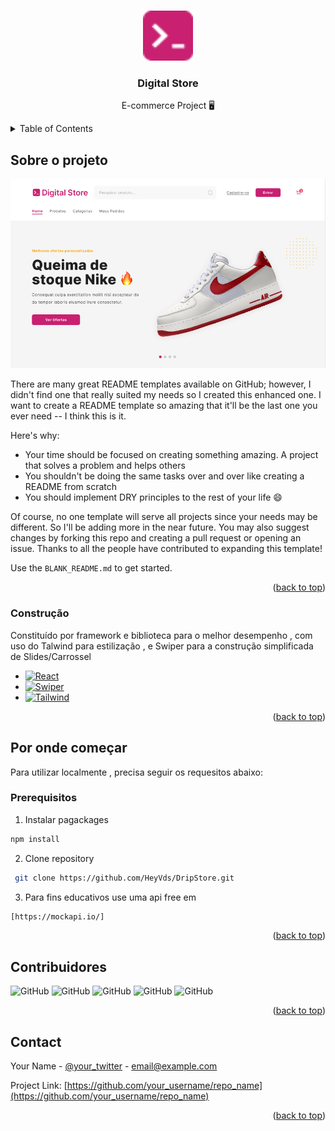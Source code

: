 <a id="readme-top"></a>



<!-- PROJECT LOGO -->
<br />
<div align="center">
  <a href="#">
    <img src="documentação/Store.png" alt="Logo" width="80" height="80">
  </a>

  <h3 align="center">Digital Store</h3>

  <p align="center">
    E-commerce Project  🖥️
    <br />
</div>

<details>
  <summary>Table of Contents</summary>
  <ol>
    <li>
      <a href="#sobre-o-projeto">Sobre o projeto</a>
      <ul>
        <li><a href="#construção">Construção</a></li>
      </ul>
    </li>
    <li>
      <a href="#por-onde-começar">Por onde começar</a>
      <ul>
        <li><a href="#prerequisitos">Prerequisitos</a></li>
      </ul>
    </li>
    <li><a href="#contribuidores">Contribuidores</a></li>
    <li><a href="#contact">Contact</a></li>
    <li><a href="#acknowledgments">Acknowledgments</a></li>
  </ol>
</details>



<!-- ABOUT THE PROJECT -->
## Sobre o projeto

<div align="center">
  <img src="https://github.com/HeyVds/DripStore/blob/main/documenta%C3%A7%C3%A3o/home.png?raw=true">
</div>

There are many great README templates available on GitHub; however, I didn't find one that really suited my needs so I created this enhanced one. I want to create a README template so amazing that it'll be the last one you ever need -- I think this is it.

Here's why:
* Your time should be focused on creating something amazing. A project that solves a problem and helps others
* You shouldn't be doing the same tasks over and over like creating a README from scratch
* You should implement DRY principles to the rest of your life :smile:

Of course, no one template will serve all projects since your needs may be different. So I'll be adding more in the near future. You may also suggest changes by forking this repo and creating a pull request or opening an issue. Thanks to all the people have contributed to expanding this template!

Use the `BLANK_README.md` to get started.

<p align="right">(<a href="#readme-top">back to top</a>)</p>



### Construção

Constituído por framework e biblioteca para o melhor desempenho , com uso do Talwind para estilização , e Swiper para a construção simplificada de Slides/Carrossel   

* [![React][React.js]][React-url]
* [![Swiper][swiper-badge]][swiper-url]
* [![Tailwind][tailwind-badge]][tailwind-url]

<p align="right">(<a href="#readme-top">back to top</a>)</p>



<!-- GETTING STARTED -->
## Por onde começar

Para utilizar localmente , precisa seguir os requesitos abaixo:

### Prerequisitos

 1. Instalar pagackages 
  ```sh
  npm install 
  ```
2. Clone repository
 ```sh
  git clone https://github.com/HeyVds/DripStore.git
 ```
3. Para fins educativos use uma api free em
 ```sh
[https://mockapi.io/]
 ```

<p align="right">(<a href="#readme-top">back to top</a>)</p>







<!-- CONTRIBUTING -->
## Contribuidores

<img src="https://img.shields.io/badge/-João Ryan-181717?style=flat-square&labelColor=181717&logo=github&logoColor=white&link=https://github.com/deryaxnw" alt="GitHub" />

<img src="https://img.shields.io/badge/-Victor Mafra-181717?style=flat-square&labelColor=181717&logo=github&logoColor=white&link=https://github.com/HeyVds" alt="GitHub" />

<img src="https://img.shields.io/badge/-Vinícius Silva-181717?style=flat-square&labelColor=181717&logo=github&logoColor=white&link=https://github.com/vingenesi" alt="GitHub" />

<img src="https://img.shields.io/badge/-Samuel Chagas-181717?style=flat-square&labelColor=181717&logo=github&logoColor=white&link=https://github.com/samuel-chagas" alt="GitHub" />

<img src="https://img.shields.io/badge/-Rafael-181717?style=flat-square&labelColor=181717&logo=github&logoColor=white&link=https://github.com/Rafael-0011" alt="GitHub" />



<p align="right">(<a href="#readme-top">back to top</a>)</p>




<!-- CONTACT -->
## Contact

Your Name - [@your_twitter](https://twitter.com/your_username) - email@example.com

Project Link: [https://github.com/your_username/repo_name](https://github.com/your_username/repo_name)

<p align="right">(<a href="#readme-top">back to top</a>)</p>




<!-- MARKDOWN LINKS & IMAGES -->
<!-- https://www.markdownguide.org/basic-syntax/#reference-style-links -->

[React.js]: https://img.shields.io/badge/React-20232A?style=for-the-badge&logo=react&logoColor=61DAFB
[React-url]: https://reactjs.org/
[swiper-badge]: https://img.shields.io/badge/-Swiper-6332F6?style=flat-square&logo=swiper&logoColor=white
[swiper-url]: LINK-DO-SEU-SWIPER
[tailwind-badge]: https://img.shields.io/badge/-Tailwind-06B6D4?style=flat-square&logo=tailwindcss&logoColor=white
[tailwind-url]: LINK-DO-SEU-TAILWIND
